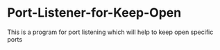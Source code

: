 # Port-Listener-for-Keep-Open
This is a program for port listening which will help to keep open specific ports
